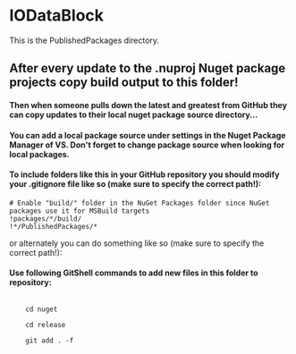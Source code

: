 IODataBlock
===========

This is the PublishedPackages directory.

## After every update to the .nuproj Nuget package projects copy build output to this folder!

#### Then when someone pulls down the latest and greatest from GitHub they can copy updates to their local nuget package source directory...

#### You can add a local package source under settings in the Nuget Package Manager of VS. Don't forget to change package source when looking for local packages.


#### To include folders like this in your GitHub repository you should modify your .gitignore file like so (make sure to specify the correct path!):

```
# Enable "build/" folder in the NuGet Packages folder since NuGet packages use it for MSBuild targets
!packages/*/build/
!*/PublishedPackages/*
```

or alternately you can do something like so (make sure to specify the correct path!):

#### Use following GitShell commands to add new files in this folder to repository:

```

    cd nuget

    cd release

    git add . -f
```